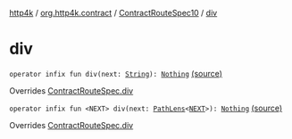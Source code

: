 [http4k](../../index.md) / [org.http4k.contract](../index.md) / [ContractRouteSpec10](index.md) / [div](./div.md)

# div

`operator infix fun div(next: `[`String`](https://kotlinlang.org/api/latest/jvm/stdlib/kotlin/-string/index.html)`): `[`Nothing`](https://kotlinlang.org/api/latest/jvm/stdlib/kotlin/-nothing/index.html) [(source)](https://github.com/http4k/http4k/blob/master/http4k-contract/src/main/kotlin/org/http4k/contract/routeSpec.kt#L225)

Overrides [ContractRouteSpec.div](../-contract-route-spec/div.md)


`operator infix fun <NEXT> div(next: `[`PathLens`](../../org.http4k.lens/-path-lens/index.md)`<`[`NEXT`](div.md#NEXT)`>): `[`Nothing`](https://kotlinlang.org/api/latest/jvm/stdlib/kotlin/-nothing/index.html) [(source)](https://github.com/http4k/http4k/blob/master/http4k-contract/src/main/kotlin/org/http4k/contract/routeSpec.kt#L227)

Overrides [ContractRouteSpec.div](../-contract-route-spec/div.md)

